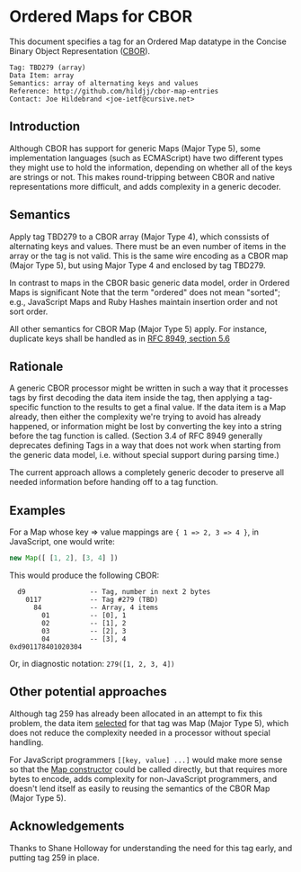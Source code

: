 # Ordered Maps for CBOR

This document specifies a tag for an Ordered Map datatype in the Concise Binary Object Representation ([CBOR](https://tools.ietf.org/html/rfc8949)).  

```
Tag: TBD279 (array)
Data Item: array
Semantics: array of alternating keys and values
Reference: http://github.com/hildjj/cbor-map-entries
Contact: Joe Hildebrand <joe-ietf@cursive.net>
```

## Introduction

Although CBOR has support for generic Maps (Major Type 5), some implementation languages (such as ECMAScript) have two different types they might use to hold the information, depending on whether all of the keys are strings or not.  This makes round-tripping between CBOR and native representations more difficult, and adds complexity in a generic decoder.

## Semantics

Apply tag TBD279 to a CBOR array (Major Type 4), which conssists of alternating keys and values.  There must be an even number of items in the array or the tag is not valid.  This is the same wire encoding as a CBOR map (Major Type 5), but using Major Type 4 and enclosed by tag TBD279.

In contrast to maps in the CBOR basic generic data model, order in Ordered Maps is significant  Note that the term "ordered" does not mean "sorted"; e.g., JavaScript Maps and Ruby Hashes maintain insertion order and not sort order.

All other semantics for CBOR Map (Major Type 5) apply.  For instance, duplicate keys shall be handled as in [RFC 8949, section 5.6](https://tools.ietf.org/html/rfc8949#section-5.6)

## Rationale

A generic CBOR processor might be written in such a way that it processes tags by first decoding the data item inside the tag, then applying a tag-specific function to the results to get a final value.  If the data item is a Map already, then either the complexity we're trying to avoid has already happened, or information might be lost by converting the key into a string before the tag function is called.  (Section 3.4 of RFC 8949 generally deprecates defining Tags in a way that does not work when starting from the generic data model, i.e. without special support during parsing time.)

The current approach allows a completely generic decoder to preserve all needed information before handing off to a tag function.

## Examples

For a Map whose key => value mappings are `{ 1 => 2, 3 => 4 }`, in JavaScript, one would write:

```js
new Map([ [1, 2], [3, 4] ])
```

This would produce the following CBOR:

```
  d9                -- Tag, number in next 2 bytes
    0117            -- Tag #279 (TBD)
      84            -- Array, 4 items
        01          -- [0], 1
        02          -- [1], 2
        03          -- [2], 3
        04          -- [3], 4
0xd901178401020304
```

Or, in diagnostic notation: `279([1, 2, 3, 4])`

## Other potential approaches

  Although tag 259 has already been allocated in an attempt to fix this problem, the data item [selected](https://github.com/shanewholloway/js-cbor-codec/blob/master/docs/CBOR-259-spec--explicit-maps.md) for that tag was Map (Major Type 5), which does not reduce the complexity needed in a processor without special handling.

For JavaScript programmers `[[key, value] ...]` would make more sense so that the [Map constructor](https://developer.mozilla.org/en-US/docs/Web/JavaScript/Reference/Global_Objects/Map/Map) could be called directly, but that requires more bytes to encode, adds complexity for non-JavaScript programmers, and doesn't lend itself as easily to reusing the semantics of the CBOR Map (Major Type 5).

## Acknowledgements

Thanks to Shane Holloway for understanding the need for this tag early, and putting tag 259 in place.
